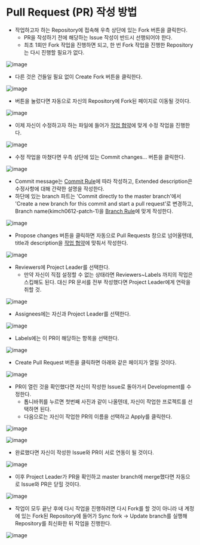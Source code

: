 # Pull Request (PR) 작성 방법

- 작업하고자 하는 Repository에 접속해 우측 상단에 있는 Fork 버튼을 클릭한다.
  - PR을 작성하기 전에 해당하는 Issue 작성이 반드시 선행되어야 한다.
  - 최초 1회만 Fork 작업을 진행하면 되고, 한 번 Fork 작업을 진행한 Repository는 다시 진행할 필요가 없다.

![image](https://github.com/kimch0612/Team_Project-Documents/assets/10193967/f4715ca3-7651-4b20-b418-415c3254a608)

- 다른 것은 건들일 필요 없이 Create Fork 버튼을 클릭한다.

![image](https://github.com/kimch0612/Team_Project-Documents/assets/10193967/76cb7fdd-7fda-4619-8a69-727f1fc0d23e)

- 버튼을 눌렀다면 자동으로 자신의 Repository에 Fork된 페이지로 이동될 것이다.

![image](https://github.com/kimch0612/Team_Project-Documents/assets/10193967/5c7e3e32-e482-4e95-b78f-f08cdd27bcfc)

- 이제 자신이 수정하고자 하는 파일에 들어가 [작업 협약](https://github.com/kimch0612/Team_Project-Documents/blob/master/Convention.md)에 맞게 수정 작업을 진행한다.

![image](https://github.com/kimch0612/Team_Project-Documents/assets/10193967/ce77acb4-0e0f-45d3-9fe4-c51f70b52f53)

- 수정 작업을 마쳤다면 우측 상단에 있는 Commit changes... 버튼을 클릭한다.

![image](https://github.com/kimch0612/Team_Project-Documents/assets/10193967/51be9630-4205-418e-8b63-8e65305cdfb0)

- Commit message는 [Commit Rule](https://github.com/kimch0612/Team_Project-Documents/blob/master/Convention.md#commit-rule)에 따라 작성하고, Extended description은 수정사항에 대해 간략한 설명을 작성한다.
- 하단에 있는 branch 파트는 'Commit directly to the master branch'에서 'Create a new branch for this commit and start a pull request'로 변경하고, Branch name(kimch0612-patch-1)을 [Branch Rule](https://github.com/kimch0612/Team_Project-Documents/blob/master/Convention.md#branch-rule)에 맞게 작성한다.

![image](https://github.com/kimch0612/Team_Project-Documents/assets/10193967/82aee5cd-3a32-46df-973c-f2413fadd5fa)

- Propose changes 버튼을 클릭하면 자동으로 Pull Requests 창으로 넘어올텐데, title과 description을 [작업 협약](https://github.com/kimch0612/Team_Project-Documents/blob/master/Convention.md)에 맞춰서 작성한다.

![image](https://github.com/kimch0612/Team_Project-Documents/assets/10193967/01718f34-9eb8-4eb0-bc5a-e1e85f30244b)

- Reviewers에 Project Leader를 선택한다.
  - 만약 자신이 직접 설정할 수 없는 상태라면 Reviewers~Labels 까지의 작업은 스킵해도 된다. 대신 PR 문서를 전부 작성했다면 Project Leader에게 연락을 취할 것.

![image](https://github.com/kimch0612/Team_Project-Documents/assets/10193967/54ddc49c-7a55-40e4-bb18-208c7c8e11fc)

- Assignees에는 자신과 Project Leader를 선택한다.

![image](https://github.com/kimch0612/Team_Project-Documents/assets/10193967/343efb4b-1b5a-4852-818c-f402228d1ae6)

- Labels에는 이 PR이 해당하는 항목을 선택한다.

![image](https://github.com/kimch0612/Team_Project-Documents/assets/10193967/d3351cf6-070e-4abc-b485-faab01274c13)

- Create Pull Request 버튼을 클릭하면 아래와 같은 페이지가 열릴 것이다.

![image](https://github.com/kimch0612/Team_Project-Documents/assets/10193967/dc37e60f-652b-484f-b8ed-78191766b9b8)

- PR이 열린 것을 확인했다면 자신이 작성한 Issue로 돌아가서 Development를 수정한다.
  - 톱니바퀴를 누르면 첫번째 사진과 같이 나올텐데, 자신이 작업한 프로젝트를 선택하면 된다.
  - 다음으로는 자신이 작업한 PR의 이름을 선택하고 Apply를 클릭한다.

![image](https://github.com/kimch0612/Team_Project-Documents/assets/10193967/aaa22acd-59d7-45bf-a008-fd64282602b9)

![image](https://github.com/kimch0612/Team_Project-Documents/assets/10193967/6eccda15-cfe7-4d41-81cd-56b1abb7f19c)

- 완료했다면 자신이 작성한 Issue와 PR이 서로 연동이 될 것이다.

![image](https://github.com/kimch0612/Team_Project-Documents/assets/10193967/992c07df-9d4c-41c4-aad9-d29a4bc74571)

- 이후 Project Leader가 PR을 확인하고 master branch에 merge했다면 자동으로 Issue와 PR은 닫힐 것이다.

![image](https://github.com/kimch0612/Team_Project-Documents/assets/10193967/569919cc-8575-4e02-bdac-e52caf239425)

- 작업이 모두 끝난 후에 다시 작업을 진행하려면 다시 Fork를 할 것이 아니라 내 계정에 있는 Fork된 Repository에 들어가 Sync fork -> Update branch를 실행해 Repository를 최신화한 뒤 작업을 진행한다.

![image](https://github.com/kimch0612/Team_Project-Documents/assets/10193967/9881ed8b-30d2-4870-a42e-437d7ae6b5ec)


